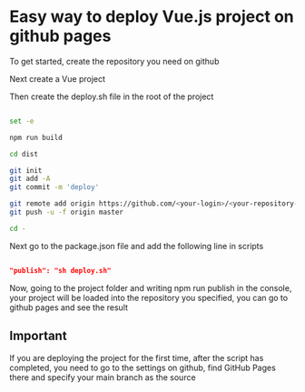 # Easy way to deploy Vue.js project on github pages

To get started, create the repository you need on github

Next create a Vue project

Then create the deploy.sh file in the root of the project

```sh

set -e

npm run build

cd dist

git init
git add -A
git commit -m 'deploy'

git remote add origin https://github.com/<your-login>/<your-repository-name>.git
git push -u -f origin master

cd -

```

Next go to the package.json file and add the following line in scripts

```json

"publish": "sh deploy.sh"

```

Now, going to the project folder and writing npm run publish in the console, your project will be loaded into the repository you specified, you can go to github pages and see the result


## Important

If you are deploying the project for the first time, after the script has completed, you need to go to the settings on github, find GitHub Pages there and specify your main branch as the source
